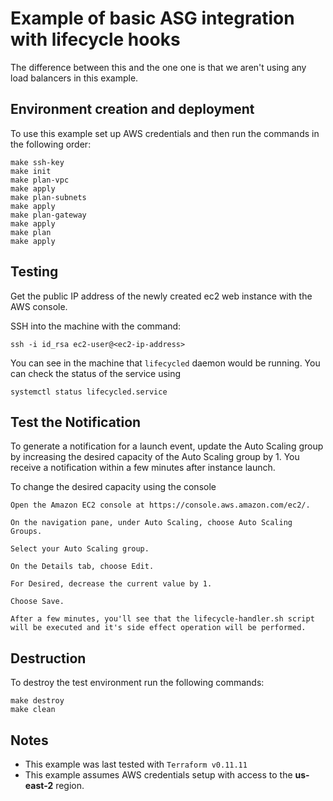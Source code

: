 # Example of basic ASG integration with lifecycle hooks

The difference between this and the one one is that we aren't using
any load balancers in this example.

## Environment creation and deployment

To use this example set up AWS credentials and then run the commands in the
following order:

```
make ssh-key
make init
make plan-vpc
make apply
make plan-subnets
make apply
make plan-gateway
make apply
make plan
make apply
```

## Testing

Get the public IP address of the newly created ec2 web instance with the AWS console.

SSH into the machine with the command:

```
ssh -i id_rsa ec2-user@<ec2-ip-address>
```

You can see in the machine that `lifecycled` daemon would be
running. You can check the status of the service using

```
systemctl status lifecycled.service
```


## Test the Notification

To generate a notification for a launch event, update the Auto Scaling group by increasing the desired capacity of the Auto Scaling group by 1. You receive a notification within a few minutes after instance launch.

To change the desired capacity using the console

    Open the Amazon EC2 console at https://console.aws.amazon.com/ec2/.

    On the navigation pane, under Auto Scaling, choose Auto Scaling Groups.

    Select your Auto Scaling group.

    On the Details tab, choose Edit.

    For Desired, decrease the current value by 1.

    Choose Save.

    After a few minutes, you'll see that the lifecycle-handler.sh script will be executed and it's side effect operation will be performed.


## Destruction

To destroy the test environment run the following commands:

```
make destroy
make clean
```

## Notes
- This example was last tested with `Terraform v0.11.11`
- This example assumes AWS credentials setup with access to the **us-east-2** region.
